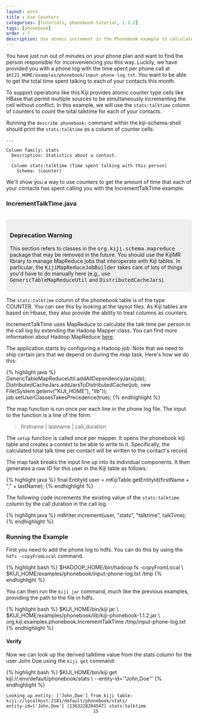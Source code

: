 ```yaml
---
layout: post
title : Use Counters
categories: [tutorials, phonebook-tutorial, 1.1.2]
tags: [phonebook]
order : 7
description: Use atomic increment in the Phonebook example to calculate talktime.
---
```


You have just run out of minutes on your phone plan and want to find the person responsible
for inconveniencing you this way. Luckily, we have provided you with a phone log with the
time spent per phone call at `$KIJI_HOME/examples/phonebook/input-phone-log.txt`. You want to
be able to get the total time spent talking to each of your contacts this month.

To support operations like this Kiji provides atomic counter type cells like HBase that
permit multiple sources to be simultaneously incrementing the cell without conflict. In
this example, we will use the `stats:talktime` column of counters to count the total
talktime for each of your contacts.

Running the `describe phonebook;` command within the kiji-schema-shell should print the
`stats:talktime` as a column of counter cells:

    ...

    Column family: stats
      Description: Statistics about a contact.

      Column stats:talktime (Time spent talking with this person)
        Schema: (counter)

We'll show you a way to use counters to get the amount of time that each of your contacts has
spent calling you with the IncrementTalkTime example.

### IncrementTalkTime.java


<div class="row">
  <div class="span2">&nbsp;</div>
  <div class="span8" style="background-color:#eee; border-radius: 6px; padding: 10px">
    <h3>Deprecation Warning</h3>
    <p>
      This section refers to classes in the <tt>org.kiji.schema.mapreduce</tt> package
      that may be removed in the future. You should use the KijiMR library to manage
      MapReduce jobs that interoperate with Kiji tables. In particular, the
      <tt>KijiMapReduceJobBuilder</tt> takes care of lots of things you'd have to do
      manually here (e.g., use <tt>GenericTableMapReduceUtil</tt> and
      <tt>DistributedCacheJars</tt>).
    </p>
  </div>
</div>

The `stats:talktime` column of the phonebook table is of the type COUNTER. You can see this by
looking at the layout files. As Kiji tables are based on Hbase, they also provide the ability to
treat columns as counters.

IncrementTalkTime uses MapReduce to calculate the talk time per person in the call log by
extending the Hadoop Mapper class. You can find more information about Hadoop MapReduce [here](http://hadoop.apache.org/).

The application starts by configuring a Hadoop job. Note that we need to ship certain jars
that we depend on during the *map* task. Here\'s how we do this:

{% highlight java %}
GenericTableMapReduceUtil.addAllDependencyJars(job);
DistributedCacheJars.addJarsToDistributedCache(job,
    new File(System.getenv("KIJI_HOME"), "lib"));
job.setUserClassesTakesPrecedence(true);
{% endhighlight %}

The map function is run once per each line in the phone log file. The input to the function
is a line of the form:

> firstname | lastname | call_duration

The `setup` function is called once per mapper. It opens the phonebook kiji table and creates
a context to be able to write to it. Specifically, the calculated total talk time per contact
will be written to the contact's record.

The map task breaks the input line up into its individual components. It then generates a row ID
for this user in the Kiji table as follows:

{% highlight java %}
final EntityId user = mKijiTable.getEntityId(firstName + "," + lastName);
{% endhighlight %}

The following code increments the existing value of the `stats:talktime` column by the call
duration in the call log.

{% highlight java %}
mWriter.increment(user, "stats", "talktime", talkTime);
{% endhighlight %}

### Running the Example

First you need to add the phone log to hdfs. You can do this by using the `hdfs -copyFromLocal`
command.

<div class="userinput">
{% highlight bash %}
$HADOOP_HOME/bin/hadoop fs -copyFromLocal \
    $KIJI_HOME/examples/phonebook/input-phone-log.txt /tmp
{% endhighlight %}
</div>

You can then run the `kiji jar` command, much like the previous examples, providing the path
to the file in hdfs.

<div class="userinput">
{% highlight bash %}
$KIJI_HOME/bin/kiji jar \
    $KIJI_HOME/examples/phonebook/lib/kiji-phonebook-1.1.2.jar \
    org.kiji.examples.phonebook.IncrementTalkTime /tmp/input-phone-log.txt
{% endhighlight %}
</div>

#### Verify
Now we can look up the derived talktime value from the stats column for the user John Doe using the `kiji get` command:

<div class="userinput">
{% highlight bash %}
$KIJI_HOME/bin/kiji get kiji://.env/default/phonebook/stats \
    --entity-id='"John,Doe"'
{% endhighlight %}
</div>

    Looking up entity: ['John,Doe'] from kiji table: kiji://localhost:2181/default/phonebook/stats/
    entity-id=['John,Doe'] [1363228284547] stats:talktime
                                     15

